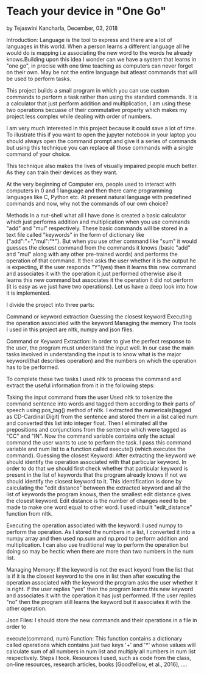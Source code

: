 # Teach your device in "One Go"
by Tejaswini Kancharla, December, 03, 2018

Introduction:
Language is the tool to express and there are a lot of languages in this world. When a person learns a different language all he would do is mapping i.e associating the new word to the words he already knows.Building upon this idea I wonder can we have a system that learns in "one go", in precise with one time teaching as computers can never forget on their own. May be not the entire language but atleast commands that will be used to perform tasks.

This project builds a small program in which you can use custom commands to perform a task rather than using the standard commands. It is a calculator that just perform addition and multiplication, I am using these two operations becuase of their commutative property which makes my project less complex while dealing with order of numbers.

I am very much interested in this project because it could save a lot of time. To illustrate this if you want to open the jupyter notebook in your laptop you should always open the command prompt and give it a series of commands but using this technique you can replace all those commands with a single command of your choice.

This technique also makes the lives of visually impaired people much better. As they can train their devices as they want.

At the very beginning of Computer era, people used to interact with computers in 0 and 1 language and then there came programming languages like C, Python etc. At present natural language with predefined commands and now, why not the commands of our own choice?

Methods
In a nut-shell what all I have done is created a basic calculator which just performs addition and multiplication when you use commands "add" and "mul" respectively. These basic commands will be stored in a text file called "keywords" in the form of dictionary like {"add":"+","mul":"*"}. But when you use other command like "sum" it would guesses the closest command from the commands it knows (basic "add" and "mul" along with any other pre-trained words) and performs the operation of that command. It then asks the user whether it is the output he is expecting, if the user responds "Y"(yes) then it learns this new command and associates it with the operation it just performed otherwise also it learns this new command but associates it the operation it did not perform (it is easy as we just have two operations). Let us have a deep look into how it is implemented.

I divide the project into three parts:

Command or keyword extraction
Guessing the closest keyword
Executing the operation associated with the keyword
Managing the memory
The tools I used in this project are nltk, numpy and json files.

Command or Keyword Extraction:
In order to give the perfect response to the user, the program must understand the input well. In our case the main tasks involved in understanding the input is to know what is the major keyword(that describes operation) and the numbers on which the operation has to be performed.

To complete these two tasks I used nltk to process the command and extract the useful information from it in the following steps:

Taking the input command from the user
Used nltk to tokenize the command sentence into words and tagged them according to their parts of speech using pos_tag() method of nltk.
I extracted the numericals(tagged as CD-Cardinal Digit) from the sentence and stored them in a list called num and converted this list into integer float.
Then I eliminated all the prepositions and conjunctions from the sentence which were tagged as "CC" and "IN".
Now the command variable contains only the actual command the user wants to use to perform the task.
I pass this command variable and num list to a function called execute() (which executes the command).
Guessing the closest Keyword:
After extracting the keyword we should identify the operation associated with that particular keyword. In order to do that we should first check whether that particular keyword is present in the list of keywords that the program already knows if not we should identify the closest keyword to it. This identification is done by calculating the "edit distance" between the extracted keyword and all the list of keywords the program knows, then the smallest edit distance gives the closest keyword. Edit distance is the number of changes need to be made to make one word equal to other word. I used inbuilt "edit_distance" function from nltk.

Executing the operation associated with the keyword:
I used numpy to perform the operation. As I stored the numbers in a list, I converted it into a numpy array and then used np.sum and np.prod to perform addition and multiplication. I can also use traditional way to perform the operation but doing so may be hectic when there are more than two numbers in the num list.

Managing Memory:
If the keyword is not the exact keyord from the list that is if it is the closest keyword to the one in list then after executing the operation associated with the keyword the program asks the user whether it is right. If the user replies "yes" then the program learns this new keyword and associates it with the operation it has just performed. If the user replies "no" then the program still learns the keyword but it associates it with the other operation.

Json Files:
I should store the new commands and their operations in a file in order to

execute(command, num) Function:
This function contains a dictionary called operations which contains just two keys '+' and '*' whose values will calculate sum of all numbers in num list and multiply all numbers in num list respectively.
Steps I took. Resources I used, such as code from the class, on-line resources, research articles, books [Goodfellow, et al., 2016], ....
